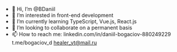 - 👋 Hi, I’m @BDaniil
- 👀 I’m interested in front-end development
- 🌱 I’m currently learning TypeScript, Vue.js, React.js
- 💞️ I’m looking to collaborate on a permanent basis
- 📫 How to reach me:
                      linkedin.com/in/daniil-bogaciov-880249229
                      t.me/bogaciov_d
                      healer_yt@mail.ru

<!---
BDaniil/BDaniil is a ✨ special ✨ repository because its `README.md` (this file) appears on your GitHub profile.
You can click the Preview link to take a look at your changes.
--->
